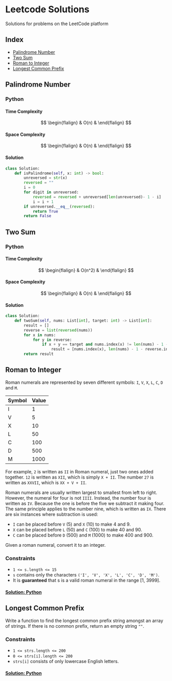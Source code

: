 # Leetcode Solutions
Solutions for problems on the LeetCode platform

## Index
- [Palindrome Number](#palindrome-number)
- [Two Sum](#two-sum)
- [Roman to Integer](#roman-to-integer)
- [Longest Common Prefix](#longest-common-prefix)

## Palindrome Number
### Python
#### Time Complexity
$$
\begin{flalign}
& O(n) &
\end{flalign}
$$
#### Space Complexity
$$
\begin{flalign}
& O(n) &
\end{flalign}
$$
#### Solution
```python
class Solution:
    def isPalindrome(self, x: int) -> bool:
        unreversed = str(x)
        reversed = ""
        i = 0
        for digit in unreversed:
            reversed = reversed + unreversed[len(unreversed)- 1 - i]
            i = i + 1
        if unreversed.__eq__(reversed):
            return True
        return False
```

## Two Sum
### Python
#### Time Complexity
$$
\begin{flalign}
& O(n^2) &
\end{flalign}
$$
#### Space Complexity
$$
\begin{flalign}
& O(n) &
\end{flalign}
$$
#### Solution
```python
class Solution:
    def twoSum(self, nums: List[int], target: int) -> List[int]:
        result = []
        reverse = list(reversed(nums))
        for x in nums:
            for y in reverse:
                if x + y == target and nums.index(x) != len(nums) - 1 - reverse.index(y) and not result:
                    result = [nums.index(x), len(nums) - 1 - reverse.index(y)]
        return result
```

## Roman to Integer

Roman numerals are represented by seven different symbols: `I`, `V`, `X`, `L`, `C`, `D` and `M`.

| Symbol | Value  |  
| ------ | ------ |
| I      | 1      |
| V      | 5      |
| X      | 10     |
| L      | 50     |
| C      | 100    |
| D      | 500    |
| M      | 1000   |

For example, `2` is written as `II` in Roman numeral, just two ones added together. `12` is written as `XII`, which is simply `X + II`. 
The number `27` is written as `XXVII`, which is `XX + V + II`.

Roman numerals are usually written largest to smallest from left to right. However, the numeral for four is not `IIII`. 
Instead, the number four is written as `IV`. Because the one is before the five we subtract it making four. 
The same principle applies to the number nine, which is written as `IX`. There are six instances where subtraction is used:

* `I` can be placed before `V` (5) and `X` (10) to make 4 and 9. 
* `X` can be placed before `L` (50) and `C` (100) to make 40 and 90. 
* `C` can be placed before `D` (500) and `M` (1000) to make 400 and 900.

Given a roman numeral, convert it to an integer.

### Constraints
* `1 <= s.length <= 15`
* `s` contains only the characters `('I', 'V', 'X', 'L', 'C', 'D', 'M')`.
*  It is **guaranteed** that s is a valid roman numeral in the range [1, 3999].

#### [Solution: Python](./Python/roman_to_integer.py)

## Longest Common Prefix

Write a function to find the longest common prefix string amongst an array of strings.
If there is no common prefix, return an empty string `""`.

### Constraints

* `1 <= strs.length <= 200`
* `0 <= strs[i].length <= 200`
* `strs[i]` consists of only lowercase English letters.

#### [Solution: Python](./Python/longest_common_prefix.py)
